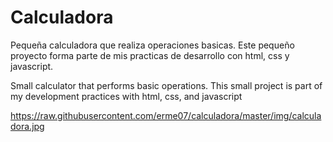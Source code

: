 # Calculadora
Pequeña calculadora que realiza operaciones basicas.
Este pequeño proyecto forma parte de mis practicas de desarrollo con html, css y javascript.

Small calculator that performs basic operations.
This small project is part of my development practices with html, css, and javascript

https://raw.githubusercontent.com/erme07/calculadora/master/img/calculadora.jpg
